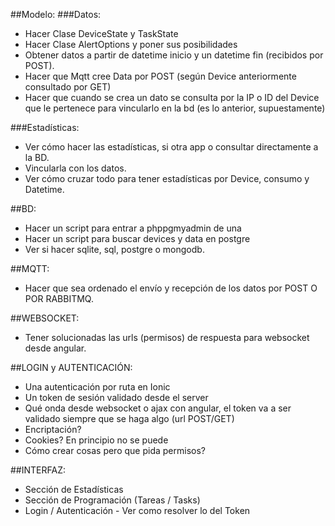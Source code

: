 ##Modelo:
  ###Datos:
  - Hacer Clase DeviceState y TaskState
  - Hacer Clase AlertOptions y poner sus posibilidades
  - Obtener datos a partir de datetime inicio y un datetime fin (recibidos por POST).
  - Hacer que Mqtt cree Data por POST (según Device anteriormente consultado por GET)
  - Hacer que cuando se crea un dato se consulta por la IP o ID del Device que le pertenece para
    vincularlo en la bd (es lo anterior, supuestamente)
 
  ###Estadísticas:
  - Ver cómo hacer las estadísticas, si otra app o consultar directamente a la BD.
  - Vincularla con los datos.
  - Ver cómo cruzar todo para tener estadísticas por Device, consumo y Datetime.

##BD:
 - Hacer un script para entrar a phppgmyadmin de una
 - Hacer un script para buscar devices y data en postgre 
 - Ver si hacer sqlite, sql, postgre o mongodb.
 

##MQTT:
  - Hacer que sea ordenado el envío y recepción de los datos por POST O POR RABBITMQ.

##WEBSOCKET:
  - Tener solucionadas las urls (permisos) de respuesta para websocket desde angular.

##LOGIN y AUTENTICACIÓN:
  - Una autenticación por ruta en Ionic
  - Un token de sesión validado desde el server
  - Qué onda desde websocket o ajax con angular, el token va a ser validado siempre que se haga algo (url POST/GET)
  - Encriptación?
  - Cookies? En principio no se puede
  - Cómo crear cosas pero que pida permisos?


##INTERFAZ:
  - Sección de Estadísticas
  - Sección de Programación (Tareas / Tasks)
  - Login / Autenticación - Ver como resolver lo del Token
